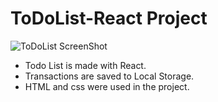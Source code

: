 # ToDoList-React Project  

![ToDoList ScreenShot](https://user-images.githubusercontent.com/77458139/209300687-cd28a937-8978-4916-a28d-f55dcf13f83d.png)  

- Todo List is made with React.  
- Transactions are saved to Local Storage.  
- HTML and css were used in the project.  

